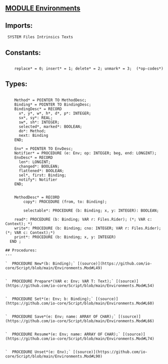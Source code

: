 
## [MODULE Environments](https://github.com/io-core/Script/blob/main/Environments.Mod)

  ## Imports:
` SYSTEM Files Intrinsics Texts`

  ## Constants:
```
 
    replace* = 0; insert* = 1; delete* = 2; unmark* = 3;  (*op-codes*)

```
  ## Types:
```
 
    Method* = POINTER TO MethodDesc;
    Binding* = POINTER TO BindingDesc;
    BindingDesc* = RECORD
      x*, y*, w*, h*, d*, p*: INTEGER;
      sx*, sy*: REAL;
      sw*, sh*: INTEGER;
      selected*, marked*: BOOLEAN;
      do*: Method;
      next: Binding
    END;

    Env* = POINTER TO EnvDesc;
    Notifier* = PROCEDURE (e: Env; op: INTEGER; beg, end: LONGINT);
    EnvDesc* = RECORD
      len*: LONGINT;
      changed*: BOOLEAN;
      flattened*: BOOLEAN;
      sel*, first: Binding;
      notify*: Notifier
    END;


    MethodDesc* = RECORD
        copy*: PROCEDURE (from, to: Binding);
        
        selectable*: PROCEDURE (b: Binding; x, y: INTEGER): BOOLEAN;
```
        read*: PROCEDURE (b: Binding; VAR r: Files.Rider); (*; VAR c: Context); *)
        write*: PROCEDURE (b: Binding; cno: INTEGER; VAR r: Files.Rider); (*; VAR c: Context);*)
        print*: PROCEDURE (b: Binding; x, y: INTEGER)
      END ;

```
## Procedures:
---

`  PROCEDURE New*(b: Binding);` [(source)](https://github.com/io-core/Script/blob/main/Environments.Mod#L49)


`  PROCEDURE Prepare*(VAR e: Env; VAR T: Text);` [(source)](https://github.com/io-core/Script/blob/main/Environments.Mod#L54)


`  PROCEDURE Set*(e: Env; b: Binding);` [(source)](https://github.com/io-core/Script/blob/main/Environments.Mod#L60)


`  PROCEDURE Save*(e: Env; name: ARRAY OF CHAR);` [(source)](https://github.com/io-core/Script/blob/main/Environments.Mod#L66)


`  PROCEDURE Resume*(e: Env; name: ARRAY OF CHAR);` [(source)](https://github.com/io-core/Script/blob/main/Environments.Mod#L74)


`  PROCEDURE Unset*(e: Env);` [(source)](https://github.com/io-core/Script/blob/main/Environments.Mod#L90)

